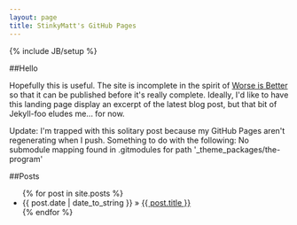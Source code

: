 ```yaml
---
layout: page
title: StinkyMatt's GitHub Pages
---
```

{% include JB/setup %}

##Hello

Hopefully this is useful. The site is incomplete in the spirit of [Worse is Better](http://en.wikipedia.org/wiki/Worse_is_better) so that it can be published before it's really complete. Ideally, I'd like to have this landing page display an excerpt of the latest blog post, but that bit of Jekyll-foo eludes me... for now.

Update: I'm trapped with this solitary post because my GitHub Pages aren't regenerating when I push. Something to do with the following:
	No submodule mapping found in .gitmodules for path '_theme_packages/the-program'

##Posts
<ul class="posts">
  {% for post in site.posts %}
    <li><span>{{ post.date | date_to_string }}</span> &raquo; <a href="{{ BASE_PATH }}{{ post.url }}">{{ post.title }}</a></li>
  {% endfor %}
</ul>


